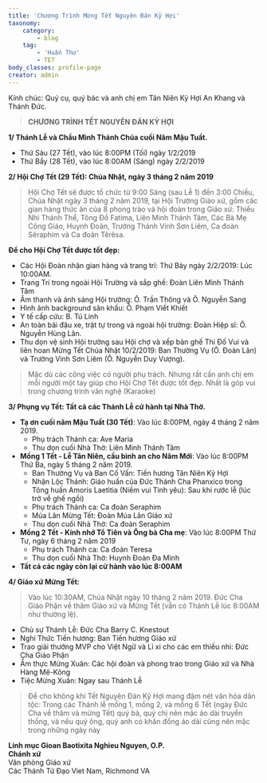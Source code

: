 ```yaml
---
title: 'Chương Trình Mừng Tết Nguyên Đán Kỷ Hợi'
taxonomy:
    category:
        - blog
    tag:
        - 'Huấn Thư'
        - TET
body_classes: profile-page
creator: admin
---
```


Kính chúc: Quý cụ, quý bác và anh chị em
Tân Niên Kỷ Hợi An Khang và Thánh Đức.

  
> **CHƯƠNG TRÌNH  TẾT NGUYÊN ĐÁN KỶ HỢI** 

**1/ Thánh Lễ và Chầu Mình Thánh Chúa cuối Năm Mậu Tuất.**
* Thứ Sáu (27 Tết), vào lúc 8:00PM (Tối) ngày 1/2/2019 
* Thứ Bẩy (28 Tết), vào lúc 8:00AM (Sáng) ngày 2/2/2019 
 
**2/ Hội Chợ Tết (29 Tết): Chúa Nhật, ngày 3 tháng 2 năm 2019**
> Hội Chợ Tết sẽ được tổ chức từ 9:00 Sáng (sau Lễ 1) đến 3:00 Chiều, Chúa Nhật ngày 3 tháng 2 năm 2019, tại Hội Trường Giáo xứ, gồm các gian hàng thức ăn của 8 phong trào và hội đoàn trong Giáo xứ: Thiếu Nhi Thánh Thể, Tông Đồ Fatima, Liên Minh Thánh Tâm, Các Bà Mẹ Công Giáo,  Huynh Đoàn, Trường Thánh Vinh Sơn Liêm, Ca đoàn Sêraphim và Ca đoàn Têrêsa. 
 
**Để cho Hội Chợ Tết được tốt đẹp:**
- Các Hội Đoàn nhận gian hàng và trang trí: Thứ Bảy ngày 2/2/2019: Lúc 10:00AM. 
- Trang Trí trong ngoài Hội Trường và sắp ghế: Đoàn Liên Minh Thánh Tâm
- Âm thanh và ánh sáng Hội trường: Ô. Trần Thông và Ô. Nguyễn Sang
- Hình ảnh background sân khấu: Ô. Phạm Viết Khiết
- Y tế cấp cứu: B. Tú Linh
- An toàn bãi đậu xe, trật tự trong và ngoài hội trường: Đoàn Hiệp sĩ: Ô. Nguyễn Hùng Lân.
- Thu dọn  vệ sinh Hội trường sau Hội chợ và xếp bàn ghế Thi Đố Vui và liên hoan Mừng Tết Chúa Nhật 10/2/2019: Ban Thường Vụ (Ô. Đoàn Lân) và Trường Vinh Sơn Liêm (Ô. Nguyễn Duy Vượng).
 
> Mặc dù các công việc có người phụ trách. Nhưng rất cần anh chị em mỗi người một tay giúp cho Hội Chợ Tết được tốt đẹp. Nhất là góp vui trong chương trình văn nghệ (Karaoke) 
 
**3/ Phụng vụ Tết: Tất cả các Thánh Lễ cử hành tại Nhà Thờ.**
 
* **Tạ ơn cuối năm Mậu Tuất (30 Tết)**:  Vào lúc 8:00PM,  ngày 4 tháng 2 năm 2019.
	* Phụ trách Thánh ca: Ave Maria
	* Thu dọn cuối Nhà Thờ: Liên Minh Thánh Tâm
* **Mồng 1 Tết - Lễ Tân Niên, cầu bình an cho Năm Mới**: Vào lúc 8:00PM Thứ Ba, ngày 5 tháng 2 năm 2019.
	* Ban Thường Vụ và Ban Cố Vấn: Tiến hương Tân Niên Kỷ Hợi
	* Nhận Lộc Thánh: Giáo huấn của Đức Thánh Cha Phanxico trong Tông huấn Amoris Laetitia (Niềm vui Tình yêu): Sau khi rước lễ (lúc trở về ghế ngồi)
	* Phụ trách Thánh ca: Ca đoàn Seraphim
	*  Múa Lân Mừng Tết: Đoàn Múa Lân Giáo xứ
	* Thu dọn cuối Nhà Thờ: Ca đoàn Seraphim
* **Mồng 2 Tết - Kính nhớ Tổ Tiên và Ông bà Cha mẹ**: Vào lúc 8:00PM Thứ Tư, ngày 6 tháng 2 năm 2019 
	* Phụ trách Thánh ca: Ca đoàn Teresa
	* Thu dọn cuối Nhà Thờ: Huynh Đoàn Đa Minh
* **Tất cả các ngày còn lại cử hành vào lúc 8:00AM**
 
**4/ Giáo xứ Mừng Tết:** 
> Vào lúc 10:30AM, Chúa Nhật ngày 10 tháng 2 năm 2019. Đức Cha Giáo Phận về thăm Giáo xứ và Mừng Tết (vẫn có Thánh Lễ lúc 8:00AM như thường lệ).
* Chủ sự Thánh Lễ: Đức Cha Barry C. Knestout
* Nghi Thức Tiến hương: Ban Tiến hương Giáo xứ
* Trao giải thưởng MVP cho Việt Ngữ và Lì xi cho các em thiếu nhi: Đức Cha Giáo Phận
* Ẩm thực Mừng Xuân: Các hội đoàn và phong trao trong Giáo xứ và Nhà Hàng Mê-Kông
* Tiệc Mừng Xuân: Ngay sau Thánh Lễ
 
> Để cho không khí Tết Nguyên Đán Kỷ Hợi mang đậm nét văn hóa dân tộc: Trong các Thánh lễ mồng 1, mồng 2, và mồng 6 Tết (ngày Đức Cha về thăm và mừng Tết) quý bà, quý chị nên mặc áo dài truyền thống, và nếu quý ông, quý anh có khăn đống áo dài cũng nên mặc trong những ngày này <br>

**Linh mục Gioan Baotixita Nghieu Nguyen, O.P.**<br>
**Chánh xứ**
<br>Văn phòng Giáo xứ
<br>Các Thánh Tử Đạo Viet Nam, Richmond VA
